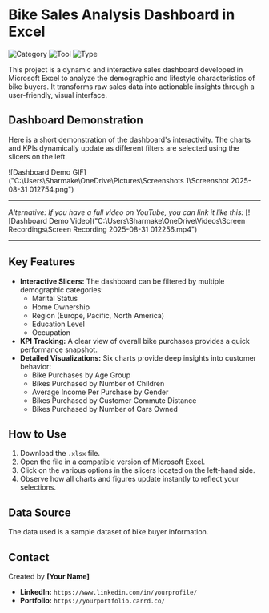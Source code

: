 # Bike Sales Analysis Dashboard in Excel

![Category](https://img.shields.io/badge/Category-Data_Analysis-blue.svg) ![Tool](https://img.shields.io/badge/Tool-Microsoft_Excel-brightgreen.svg) ![Type](https://img.shields.io/badge/Type-Dashboard-purple.svg)

This project is a dynamic and interactive sales dashboard developed in Microsoft Excel to analyze the demographic and lifestyle characteristics of bike buyers. It transforms raw sales data into actionable insights through a user-friendly, visual interface.

## Dashboard Demonstration

Here is a short demonstration of the dashboard's interactivity. The charts and KPIs dynamically update as different filters are selected using the slicers on the left.

![Dashboard Demo GIF]("C:\Users\Sharmake\OneDrive\Pictures\Screenshots 1\Screenshot 2025-08-31 012754.png")

---
*Alternative: If you have a full video on YouTube, you can link it like this:*
[![Dashboard Demo Video]("C:\Users\Sharmake\OneDrive\Videos\Screen Recordings\Screen Recording 2025-08-31 012256.mp4")

---


## Key Features

* **Interactive Slicers:** The dashboard can be filtered by multiple demographic categories:
    * Marital Status
    * Home Ownership
    * Region (Europe, Pacific, North America)
    * Education Level
    * Occupation
* **KPI Tracking:** A clear view of overall bike purchases provides a quick performance snapshot.
* **Detailed Visualizations:** Six charts provide deep insights into customer behavior:
    * Bike Purchases by Age Group
    * Bikes Purchased by Number of Children
    * Average Income Per Purchase by Gender
    * Bikes Purchased by Customer Commute Distance
    * Bikes Purchased by Number of Cars Owned

## How to Use

1.  Download the `.xlsx` file.
2.  Open the file in a compatible version of Microsoft Excel.
3.  Click on the various options in the slicers located on the left-hand side.
4.  Observe how all charts and figures update instantly to reflect your selections.

## Data Source

The data used is a sample dataset of bike buyer information.

## Contact

Created by **[Your Name]**

* **LinkedIn:** `https://www.linkedin.com/in/yourprofile/`
* **Portfolio:** `https://yourportfolio.carrd.co/`
